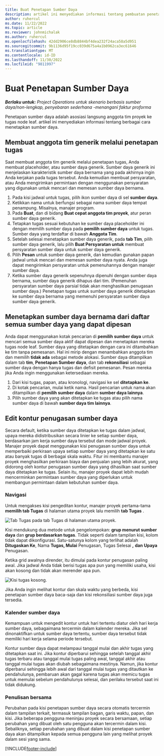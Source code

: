 ```yaml
---
title: Buat Penetapan Sumber Daya
description: artikel ini menyediakan informasi tentang pembuatan penetapan sumber daya generik dan bernama.
author: ruhercul
ms.date: 11/22/2022
ms.topic: article
ms.reviewer: johnmichalak
ms.author: ruhercul
ms.openlocfilehash: 42dd2906ce8db8844bf4dea232f24aca58a5d951
ms.sourcegitcommit: 9b1136d95f19cc039d675a4a1b0962ca3ec61646
ms.translationtype: MT
ms.contentlocale: id-ID
ms.lasthandoff: 11/30/2022
ms.locfileid: "9811997"
---
```

# <a name="create-resource-assignments"></a>Buat Penetapan Sumber Daya

_**Berlaku untuk:** Project Operations untuk skenario berbasis sumber daya/non-lengkap, penyebaran sederhana -menangani faktur proforma_


Penetapan sumber daya adalah asosiasi langsung anggota tim proyek ke tugas node leaf. artikel ini menyediakan informasi tentang berbagai cara menetapkan sumber daya.

## <a name="create-a-generic-team-member-through-task-assignment"></a>Membuat anggota tim generik melalui penetapan tugas


Saat membuat anggota tim generik melalui penetapan tugas, Anda membuat placeholder, atau sumber daya generik. Sumber daya generik ini menjelaskan karakteristik sumber daya bernama yang pada akhirnya ingin Anda kerjakan pada tugas tersebut. Anda kemudian membuat persyaratan, atau Anda mengirimkan permintaan dengan menggunakan persyaratan yang digunakan untuk mencari dan memesan sumber daya bernama.

1. Pada kisi jadwal untuk tugas, pilih ikon sumber daya di sel **sumber daya**.
2. Ketikkan nama untuk berfungsi sebagai nama sumber daya tempat penampung. Misalnya, manajer program.
3. Pada **Buat**, dan di bidang **Buat cepat anggota tim proyek**, atur peran sumber daya generik.
4. Tetapkan tugas sesuai kebutuhan ke sumber daya placeholder ini dengan memilih sumber daya pada **pemilih sumber daya** untuk tugas. Sumber daya yang terdaftar di bawah **Anggota Tim**.
5. Setelah selesai menetapkan sumber daya generik, pada **tab Tim**, pilih sumber daya generik, lalu pilih **Buat Persyaratan untuk** membuat persyaratan sumber daya untuk sumber daya generik.
6. Pilih **Pesan** untuk sumber daya generik, dan kemudian gunakan papan jadwal untuk mencari dan memesan sumber daya nyata. Anda juga dapat mengirimkan persyaratan untuk pemenuhannya dengan manajer sumber daya.
7. Ketika sumber daya generik sepenuhnya dipenuhi dengan sumber daya bernama, sumber daya generik dihapus dari tim. (Pemenuhan persyaratan sumber daya parsial tidak akan menghasilkan penugasan sumber daya.) Penetapan tugas untuk sumber daya generik ditetapkan ke sumber daya bernama yang memenuhi persyaratan sumber daya sumber daya generik.

## <a name="assign-a-named-resource-from-the-list-of-all-bookable-resources"></a>Menetapkan sumber daya bernama dari daftar semua sumber daya yang dapat dipesan

Anda dapat menggunakan kotak pencarian di **pemilih sumber daya** untuk mencari semua sumber daya aktif dapat dipesan dan menetapkan mereka tugas node leaf. Sumber daya yang ditetapkan dengan cara ini ditambahkan ke tim tanpa pemesanan. Hal ini mirip dengan menambahkan anggota tim dan memilih **tidak ada** sebagai metode alokasi. Sumber daya ditampilkan dalam tab **tim**, **Penetapan Sumber daya**, dan tab **rekonsiliasi** sebagai sumber daya dengan hanya tugas dan defisit pemesanan. Pesan mereka jika Anda ingin menggunakan ketersediaan mereka.

1. Dari kisi tugas, papan, atau kronologi, navigasi ke sel **ditetapkan ke**.
2. Di kotak pencarian, mulai ketik nama. Hasil pencarian untuk nama akan ditampilkan di **pemilih sumber daya** dalam **sumber daya lainnya**.
3. Pilih sumber daya yang akan ditetapkan ke tugas atau pilih nama sumber daya di bawah **sumber daya tim lainnya**.

## <a name="editing-resource-assignment-contours"></a>Edit kontur penugasan sumber daya

Secara default, ketika sumber daya ditetapkan ke tugas dalam jadwal, upaya mereka didistribusikan secara linier ke setiap sumber daya, berdasarkan jam kerja sumber daya tersebut dan mode jadwal proyek. Manajer proyek dapat menggunakan kisi penugasan sumber daya untuk memperbaiki perkiraan upaya setiap sumber daya yang ditetapkan ke satu atau banyak tugas di berbagai skala waktu. Fitur ini membantu manajer proyek menghasilkan perkiraan biaya dan penjualan yang lebih akurat, yang didorong oleh kontur penugasan sumber daya yang dihasilkan saat sumber daya ditetapkan ke tugas. Selain itu, manajer proyek dapat lebih mudah mencerminkan permintaan sumber daya yang diperlukan untuk membangun permintaan dalam kebutuhan sumber daya.

### <a name="navigation"></a>Navigasi

Untuk mengakses kisi pengeditan kontur, manajer proyek pertama-tama **memilih tab Tugas** di halaman utama proyek lalu memilih **tab Tugas** .

![Tab Tugas pada tab Tugas di halaman utama proyek.](media/AssignmentGrid.png)

Kisi mendukung dua metode untuk pengelompokan: **grup menurut sumber daya** dan **grup berdasarkan tugas**. Tidak seperti dalam tampilan kisi, kolom tidak dapat dikonfigurasi. Satu-satunya kolom yang terlihat adalah **Ditugaskan Ke**, Nama **Tugas, Mulai** Penugasan, Tugas Selesai **,** **dan** **Upaya** Penugasan.

Ketika grid awalnya dirender, itu dimulai pada kontur penugasan paling awal. Jika jadwal Anda tidak berisi tugas apa pun yang memiliki usaha, kisi akan kosong dan tidak akan merender apa pun.

![Kisi tugas kosong.](media/emptyassignmentgrid.png)

Jika Anda ingin melihat kontur dan skala waktu yang berbeda, kisi penetapan sumber daya baca-saja dan kisi rekonsiliasi sumber daya juga tersedia.

### <a name="resource-calendars"></a>Kalender sumber daya

Kemampuan untuk mengedit kontur untuk hari tertentu diatur oleh hari kerja sumber daya, sebagaimana tercermin dalam kalender mereka. Jika sel dinonaktifkan untuk sumber daya tertentu, sumber daya tersebut tidak memiliki hari kerja selama periode tersebut.

Kontur sumber daya dapat melampaui tanggal mulai dan akhir tugas yang ditetapkan saat ini. Jika kontur diperbarui sehingga setelah tanggal akhir tugas terbaru atau tanggal mulai tugas paling awal, tanggal akhir atau tanggal mulai tugas akan diubah sebagaimana mestinya. Namun, jika kontur diperbarui sehingga lebih awal dari tanggal mulai tugas yang ditautkan ke pendahulunya, pembaruan akan gagal karena tugas akan memicu tugas untuk memulai sebelum pendahulunya selesai, dan perilaku tersebut saat ini tidak didukung.

### <a name="co-authoring"></a>Penulisan bersama

Perubahan pada kisi penetapan sumber daya secara otomatis tercermin dalam tampilan terkait, termasuk tampilan bagan, garis waktu, papan, dan kisi. Jika beberapa pengguna meninjau proyek secara bersamaan, setiap perubahan yang dibuat oleh satu pengguna akan tercermin dalam kisi. Sebaliknya, setiap perubahan yang dibuat dalam kisi penetapan sumber daya akan ditampilkan kepada semua pengguna lain yang melihat proyek dalam sesi yang sama.

[!INCLUDE[footer-include](../includes/footer-banner.md)]

